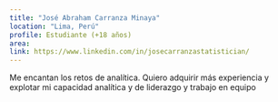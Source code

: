 ```yaml
---
title: "José Abraham Carranza Minaya"
location: "Lima, Perú"
profile: Estudiante (+18 años)
area: 
link: https://www.linkedin.com/in/josecarranzastatistician/
---
```


Me encantan los retos de analítica. Quiero adquirir más experiencia y explotar mi capacidad analítica y de liderazgo y trabajo en equipo
